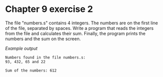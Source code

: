 # Chapter 9 exercise 2

The file "numbers.s" contains 4 integers. The numbers are on the first line of the file, separated by spaces. Write a program that reads the integers from the file and calculates their sum. Finally, the program prints the numbers and the sum on the screen.

_Example output_

```
Numbers found in the file numbers.s:
93, 432, 65 and 22

Sum of the numbers: 612
```
